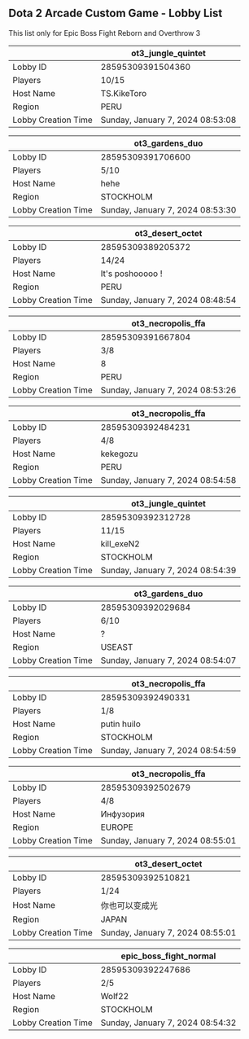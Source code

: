## Dota 2 Arcade Custom Game - Lobby List

This list only for Epic Boss Fight Reborn and Overthrow 3

|  | ot3_jungle_quintet |
| ------ | ------ |
| Lobby ID | 28595309391504360 |
| Players | 10/15 |
| Host Name | TS.KikeToro |
| Region | PERU |
| Lobby Creation Time | Sunday, January 7, 2024 08:53:08 |


|  | ot3_gardens_duo |
| ------ | ------ |
| Lobby ID | 28595309391706600 |
| Players | 5/10 |
| Host Name | hehe |
| Region | STOCKHOLM |
| Lobby Creation Time | Sunday, January 7, 2024 08:53:30 |


|  | ot3_desert_octet |
| ------ | ------ |
| Lobby ID | 28595309389205372 |
| Players | 14/24 |
| Host Name | It's poshooooo ! |
| Region | PERU |
| Lobby Creation Time | Sunday, January 7, 2024 08:48:54 |


|  | ot3_necropolis_ffa |
| ------ | ------ |
| Lobby ID | 28595309391667804 |
| Players | 3/8 |
| Host Name | 8 |
| Region | PERU |
| Lobby Creation Time | Sunday, January 7, 2024 08:53:26 |


|  | ot3_necropolis_ffa |
| ------ | ------ |
| Lobby ID | 28595309392484231 |
| Players | 4/8 |
| Host Name | kekegozu |
| Region | PERU |
| Lobby Creation Time | Sunday, January 7, 2024 08:54:58 |


|  | ot3_jungle_quintet |
| ------ | ------ |
| Lobby ID | 28595309392312728 |
| Players | 11/15 |
| Host Name | kill_exeN2 |
| Region | STOCKHOLM |
| Lobby Creation Time | Sunday, January 7, 2024 08:54:39 |


|  | ot3_gardens_duo |
| ------ | ------ |
| Lobby ID | 28595309392029684 |
| Players | 6/10 |
| Host Name | ? |
| Region | USEAST |
| Lobby Creation Time | Sunday, January 7, 2024 08:54:07 |


|  | ot3_necropolis_ffa |
| ------ | ------ |
| Lobby ID | 28595309392490331 |
| Players | 1/8 |
| Host Name | putin huilo |
| Region | STOCKHOLM |
| Lobby Creation Time | Sunday, January 7, 2024 08:54:59 |


|  | ot3_necropolis_ffa |
| ------ | ------ |
| Lobby ID | 28595309392502679 |
| Players | 4/8 |
| Host Name | Инфузория |
| Region | EUROPE |
| Lobby Creation Time | Sunday, January 7, 2024 08:55:01 |


|  | ot3_desert_octet |
| ------ | ------ |
| Lobby ID | 28595309392510821 |
| Players | 1/24 |
| Host Name | 你也可以变成光 |
| Region | JAPAN |
| Lobby Creation Time | Sunday, January 7, 2024 08:55:01 |


|  | epic_boss_fight_normal |
| ------ | ------ |
| Lobby ID | 28595309392247686 |
| Players | 2/5 |
| Host Name | Wolf22 |
| Region | STOCKHOLM |
| Lobby Creation Time | Sunday, January 7, 2024 08:54:32 |


